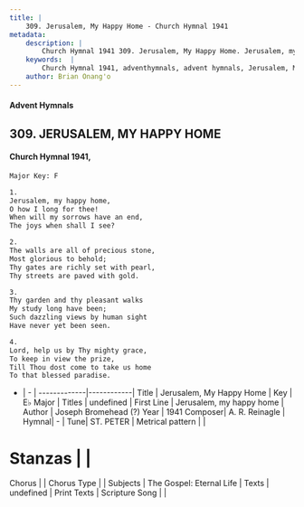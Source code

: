 ```yaml
---
title: |
    309. Jerusalem, My Happy Home - Church Hymnal 1941
metadata:
    description: |
        Church Hymnal 1941 309. Jerusalem, My Happy Home. Jerusalem, my happy home, O how I long for thee! When will my sorrows have an end, The joys when shall I see? 
    keywords:  |
        Church Hymnal 1941, adventhymnals, advent hymnals, Jerusalem, My Happy Home, Jerusalem, my happy home. 
    author: Brian Onang'o
---
```


#### Advent Hymnals
## 309. JERUSALEM, MY HAPPY HOME
####  Church Hymnal 1941,

```txt
Major Key: F

1.
Jerusalem, my happy home,
O how I long for thee!
When will my sorrows have an end,
The joys when shall I see?

2.
The walls are all of precious stone,
Most glorious to behold;
Thy gates are richly set with pearl,
Thy streets are paved with gold.

3.
Thy garden and thy pleasant walks
My study long have been;
Such dazzling views by human sight
Have never yet been seen.

4.
Lord, help us by Thy mighty grace,
To keep in view the prize,
Till Thou dost come to take us home
To that blessed paradise.

```

- |   -  |
-------------|------------|
Title | Jerusalem, My Happy Home |
Key | E♭ Major |
Titles | undefined |
First Line | Jerusalem, my happy home |
Author | Joseph Bromehead (?)
Year | 1941
Composer| A. R. Reinagle |
Hymnal|  - |
Tune| ST. PETER |
Metrical pattern | |
# Stanzas |  |
Chorus |  |
Chorus Type |  |
Subjects | The Gospel: Eternal Life |
Texts | undefined |
Print Texts | 
Scripture Song |  |
    
